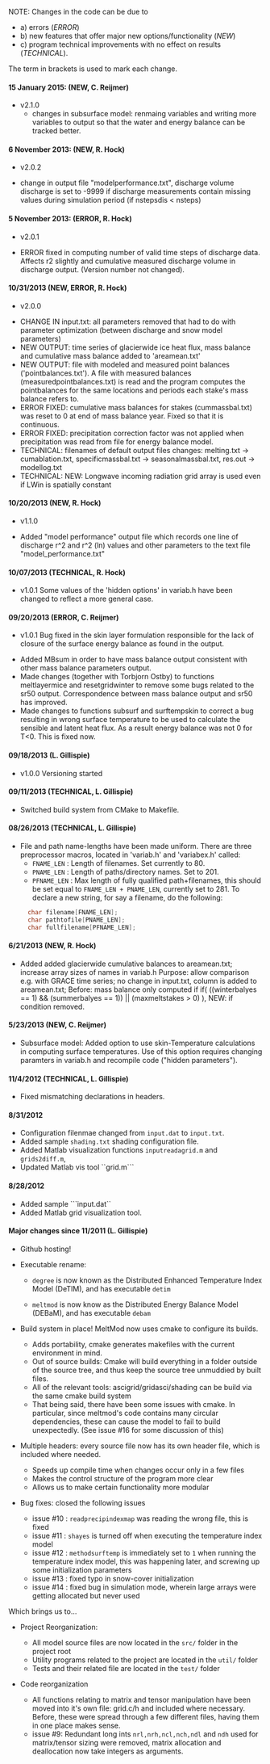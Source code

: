 NOTE: Changes in the code can be due to
* a) errors  (_ERROR_)
* b) new features that offer major new options/functionality (_NEW_)
* c) program technical improvements with no effect on results (_TECHNICAL_).

The term in brackets is used to mark each change.

#### 15 January 2015: (NEW, C. Reijmer)
* v2.1.0
  - changes in subsurface model: renmaing variables and writing more variables to output so that the water and energy balance can be tracked better.
  
#### 6 November 2013: (NEW, R. Hock)
* v2.0.2
 - change in output file "modelperformance.txt", discharge volume discharge is set to -9999 if discharge measurements contain missing values during simulation period (if nstepsdis < nsteps)

#### 5 November 2013: (ERROR, R. Hock)
* v2.0.1
 - ERROR fixed in computing number of valid time steps of discharge data. Affects r2 slightly and cumulative measured discharge volume in discharge output. (Version number not changed).


#### 10/31/2013 (NEW, ERROR, R. Hock)
* v2.0.0
- CHANGE IN input.txt: all parameters removed that had to do with parameter optimization (between discharge and snow model parameters)
- NEW OUTPUT: time series of glacierwide ice heat flux, mass balance and cumulative mass balance added to 'areamean.txt'
- NEW OUTPUT: file with modeled and measured point balances ('pointbalances.txt'). A file with measured balances (measuredpointbalances.txt) is read and the program computes the pointbalances for the same locations and periods each stake's mass balance refers to.
- ERROR FIXED: cumulative mass balances for stakes (cummassbal.txt) was reset to 0 at end of mass balance year. Fixed so that it is continuous.
- ERROR FIXED: precipitation correction factor was not applied when precipitation was read from file for energy balance model.
- TECHNICAL: filenames of default output files changes:
     melting.txt        → cumablation.txt, 
     specificmassbal.txt → seasonalmassbal.txt, 
     res.out  	        → modellog.txt
- TECHNICAL: NEW: Longwave incoming radiation grid array is used even if LWin is spatially constant

#### 10/20/2013 (NEW, R. Hock)
* v1.1.0
- Added "model performance" output file which records one line of discharge r^2 and r^2 (ln) values and other parameters
to the text file "model_performance.txt"

#### 10/07/2013  (TECHNICAL, R. Hock)
* v1.0.1
  Some values of the 'hidden options' in variab.h have been changed to reflect a more general case.

#### 09/20/2013 (ERROR, C. Reijmer)

* v1.0.1
   Bug fixed in the skin layer formulation responsible for the lack of closure of the surface energy balance as found in the output.
- Added MBsum in order to have mass balance output consistent with other mass balance parameters output.
- Made changes (together with Torbjorn Ostby) to functions meltlayermice and resetgridwinter to remove 
some bugs related to the sr50 output. Correspondence between mass balance output and sr50 has improved.
- Made changes to functions subsurf and surftempskin to correct a bug resulting in wrong surface temperature to be used to calculate the sensible and latent heat flux. As a result energy balance was not 0 for T<0. This is fixed now.

#### 09/18/2013 (L. Gillispie)
* v1.0.0 Versioning started

#### 09/11/2013  (TECHNICAL, L. Gillispie)
* Switched build system from CMake to Makefile.


#### 08/26/2013  (TECHNICAL, L. Gillispie)
* File and path name-lengths have been made uniform. There are three preprocessor
  macros, located in 'variab.h' and 'variabex.h' called:
    - ```FNAME_LEN``` : Length of filenames. Set currently to 80.
    - ```PNAME_LEN``` : Length of paths/directory names. Set to 201.
    - ```PFNAME_LEN``` : Max length of fully qualified path+filenames,
      this should be set equal to ```FNAME_LEN + PNAME_LEN```, currently
      set to 281.
  To declare a new string, for say a filename, do the following:
  ```c
    char filename[FNAME_LEN];
    char pathtofile[PNAME_LEN];
    char fullfilename[PFNAME_LEN];
  ```

#### 6/21/2013  (NEW, R. Hock)
* Added added glacierwide cumulative balances to areamean.txt; increase array sizes of names in variab.h
  Purpose: allow comparison e.g. with GRACE time series; no change in
  input.txt, column is added to areamean.txt;
  Before: mass balance only computed if if( ((winterbalyes == 1) &&
  (summerbalyes == 1)) || (maxmeltstakes > 0) ), NEW: if condition
  removed.

#### 5/23/2013  (NEW, C. Reijmer)
* Subsurface model: Added option to use skin-Temperature calculations in computing surface temperatures.
  Use of this option requires changing paramters in variab.h and recompile code ("hidden parameters").

#### 11/4/2012  (TECHNICAL, L. Gillispie)
* Fixed mismatching declarations in headers.

#### 8/31/2012
* Configuration filenmae changed from ```input.dat``` to ```input.txt```.
* Added sample ```shading.txt``` shading configuration file.
* Added Matlab visualization functions ```inputreadagrid.m``` and ```grids2diff.m```,
* Updated Matlab vis tool ``grid.m```

#### 8/28/2012
* Added sample ```input.dat``
* Added Matlab grid visualization tool.

#### Major changes since 11/2011 (L. Gillispie)

* Github hosting!

* Executable rename:
    - ```degree``` is now known as the Distributed Enhanced Temperature Index 
    Model (DeTIM), and has executable ```detim```

    - ```meltmod``` is now know as the Distributed Energy Balance Model (DEBaM),
    and has executable ```debam```
 

* Build system in place! MeltMod now uses cmake to configure its builds.
    - Adds portability, cmake generates makefiles with the current environment
        in mind.
    - Out of source builds: Cmake will build everything in a folder outside of
        the source tree, and thus keep the source tree unmuddied by built files.
    - All of the relevant tools: ascigrid/gridasci/shading can be build via
        the same cmake build system
    - That being said, there have been some issues with cmake. In particular,
        since meltmod's code contains many circular dependencies, these can
        cause the model to fail to build unexpectedly. (See issue #16 for some
        discussion of this)

* Multiple headers: every source file now has its own header file, which is included where needed.
    - Speeds up compile time when changes occur only in a few files
    - Makes the control structure of the program more clear
    - Allows us to make certain functionality more modular

* Bug fixes: closed the following issues
    - issue #10 : ``readprecipindexmap`` was reading the wrong file, this is fixed
    - issue #11 : ``shayes`` is turned off when executing the temperature index model
    - issue #12 : ``methodsurftemp`` is immediately set to ``1`` when running the 
        temperature index model, this was happening later, and screwing up some
        initialization parameters
    - issue #13 : fixed typo in snow-cover initialization
    - issue #14 : fixed bug in simulation mode, wherein large arrays were getting allocated
        but never used

Which brings us to...

* Project Reorganization:
    - All model source files are now located in the ```src/``` folder in the
        project root
    - Utility programs related to the project are located in the ```util/``` folder 
    - Tests and their related file are located in the ```test/``` folder

* Code reorganization
    - All functions relating to matrix and tensor manipulation have been moved into
        it's own file: grid.c/h and included where necessary. Before, these were
        spread through a few different files, having them in one place makes sense.
    - issue #9: Redundant long ints ```nrl,nrh,ncl,nch,ndl``` and ```ndh``` used for 
        matrix/tensor sizing were removed, matrix
        allocation and deallocation now take integers as arguments.
